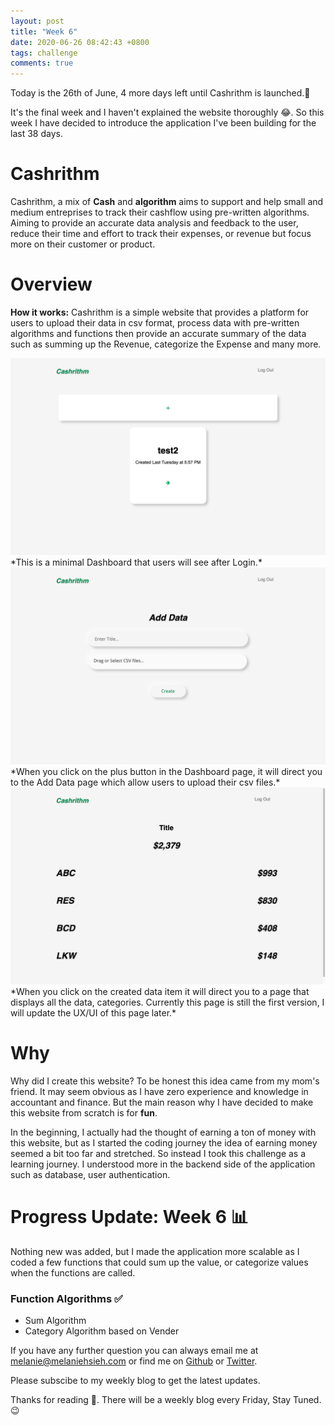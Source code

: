```yaml
---
layout: post
title: "Week 6"
date: 2020-06-26 08:42:43 +0800
tags: challenge
comments: true
---
```


Today is the 26th of June, 4 more days left until Cashrithm is launched.😬

It's the final week and I haven't explained the website thoroughly 😂. So this week I have decided to introduce the application I've been building for the last 38 days.

# Cashrithm

Cashrithm, a mix of **Cash** and **algorithm** aims to support and help small and medium entreprises to track their cashflow using pre-written algorithms. Aiming to provide an accurate data analysis and feedback to the user, reduce their time and effort to track their expenses, or revenue but focus more on their customer or product.

# Overview

**How it works:** Cashrithm is a simple website that provides a platform for users to upload their data in csv format, process data with pre-written algorithms and functions then provide an accurate summary of the data such as summing up the Revenue, categorize the Expense and many more.

<img src="/img/42days/home.png" alt="home" width='700'>
*This is a minimal Dashboard that users will see after Login.*

<img src="/img/42days/add.png" alt="add" width='700'>
*When you click on the plus button in the Dashboard page, it will direct you to the Add Data page which allow users to upload their csv files.*

<img src="/img/42days/sheet.png" alt="sheet" width='700'>
*When you click on the created data item it will direct you to a page that displays all the data, categories. Currently this page is still the first version, I will update the UX/UI of this page later.*

# Why

Why did I create this website? To be honest this idea came from my mom's friend. It may seem obvious as I have zero experience and knowledge in accountant and finance. But the main reason why I have decided to make this website from scratch is for **fun**.

In the beginning, I actually had the thought of earning a ton of money with this website, but as I started the coding journey the idea of earning money seemed a bit too far and stretched. So instead I took this challenge as a learning journey. I understood more in the backend side of the application such as database, user authentication.

# Progress Update: Week 6 📊

Nothing new was added, but I made the application more scalable as I coded a few functions that could sum up the value, or categorize values when the functions are called.

### Function Algorithms ✅

- Sum Algorithm
- Category Algorithm based on Vender

If you have any further question you can always email me at <melanie@melaniehsieh.com> or find me on [Github](https://github.com/melaniehsieh) or [Twitter](https://twitter.com/melaniehsieh).

Please subscibe to my weekly blog to get the latest updates.

Thanks for reading 👀. There will be a weekly blog every Friday, Stay Tuned.😉

